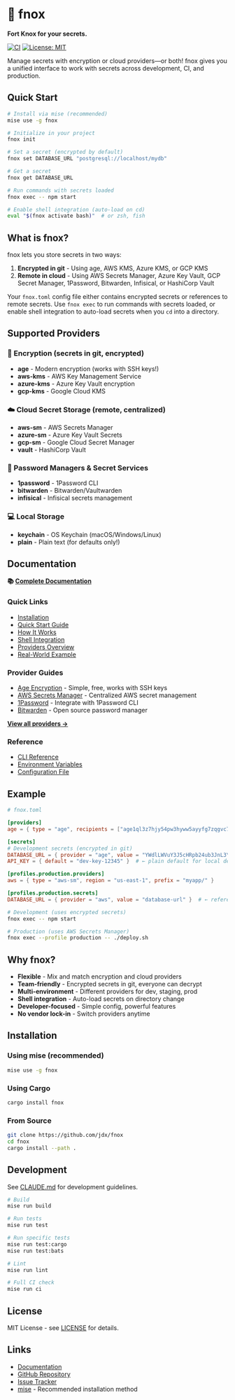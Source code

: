 # 🔐 fnox

**Fort Knox for your secrets.**

[![CI](https://github.com/jdx/fnox/actions/workflows/ci.yml/badge.svg)](https://github.com/jdx/fnox/actions/workflows/ci.yml)
[![License: MIT](https://img.shields.io/badge/License-MIT-yellow.svg)](https://opensource.org/licenses/MIT)

Manage secrets with encryption or cloud providers—or both! fnox gives you a unified interface to work with secrets across development, CI, and production.

## Quick Start

```bash
# Install via mise (recommended)
mise use -g fnox

# Initialize in your project
fnox init

# Set a secret (encrypted by default)
fnox set DATABASE_URL "postgresql://localhost/mydb"

# Get a secret
fnox get DATABASE_URL

# Run commands with secrets loaded
fnox exec -- npm start

# Enable shell integration (auto-load on cd)
eval "$(fnox activate bash)"  # or zsh, fish
```

## What is fnox?

fnox lets you store secrets in two ways:

1. **Encrypted in git** - Using age, AWS KMS, Azure KMS, or GCP KMS
2. **Remote in cloud** - Using AWS Secrets Manager, Azure Key Vault, GCP Secret Manager, 1Password, Bitwarden, Infisical, or HashiCorp Vault

Your `fnox.toml` config file either contains encrypted secrets or references to remote secrets. Use `fnox exec` to run commands with secrets loaded, or enable shell integration to auto-load secrets when you `cd` into a directory.

## Supported Providers

### 🔐 Encryption (secrets in git, encrypted)

- **age** - Modern encryption (works with SSH keys!)
- **aws-kms** - AWS Key Management Service
- **azure-kms** - Azure Key Vault encryption
- **gcp-kms** - Google Cloud KMS

### ☁️ Cloud Secret Storage (remote, centralized)

- **aws-sm** - AWS Secrets Manager
- **azure-sm** - Azure Key Vault Secrets
- **gcp-sm** - Google Cloud Secret Manager
- **vault** - HashiCorp Vault

### 🔑 Password Managers & Secret Services

- **1password** - 1Password CLI
- **bitwarden** - Bitwarden/Vaultwarden
- **infisical** - Infisical secrets management

### 💻 Local Storage

- **keychain** - OS Keychain (macOS/Windows/Linux)
- **plain** - Plain text (for defaults only!)

## Documentation

**📚 [Complete Documentation](https://fnox.jdx.dev/)**

### Quick Links

- [Installation](https://fnox.jdx.dev/guide/installation)
- [Quick Start Guide](https://fnox.jdx.dev/guide/quick-start)
- [How It Works](https://fnox.jdx.dev/guide/how-it-works)
- [Shell Integration](https://fnox.jdx.dev/guide/shell-integration)
- [Providers Overview](https://fnox.jdx.dev/providers/overview)
- [Real-World Example](https://fnox.jdx.dev/guide/real-world-example)

### Provider Guides

- [Age Encryption](https://fnox.jdx.dev/providers/age) - Simple, free, works with SSH keys
- [AWS Secrets Manager](https://fnox.jdx.dev/providers/aws-sm) - Centralized AWS secret management
- [1Password](https://fnox.jdx.dev/providers/1password) - Integrate with 1Password CLI
- [Bitwarden](https://fnox.jdx.dev/providers/bitwarden) - Open source password manager

[**View all providers →**](https://fnox.jdx.dev/providers/overview)

### Reference

- [CLI Reference](https://fnox.jdx.dev/cli/)
- [Environment Variables](https://fnox.jdx.dev/reference/environment)
- [Configuration File](https://fnox.jdx.dev/reference/configuration)

## Example

```toml
# fnox.toml

[providers]
age = { type = "age", recipients = ["age1ql3z7hjy54pw3hyww5ayyfg7zqgvc7w3j2elw8zmrj2kg5sfn9aqmcac8p"] }

[secrets]
# Development secrets (encrypted in git)
DATABASE_URL = { provider = "age", value = "YWdlLWVuY3J5cHRpb24ub3JnL3YxCi0+IHNjcnlwdC..." }  # ← encrypted, safe to commit
API_KEY = { default = "dev-key-12345" }  # ← plain default for local dev

[profiles.production.providers]
aws = { type = "aws-sm", region = "us-east-1", prefix = "myapp/" }

[profiles.production.secrets]
DATABASE_URL = { provider = "aws", value = "database-url" }  # ← reference to AWS secret
```

```bash
# Development (uses encrypted secrets)
fnox exec -- npm start

# Production (uses AWS Secrets Manager)
fnox exec --profile production -- ./deploy.sh
```

## Why fnox?

- **Flexible** - Mix and match encryption and cloud providers
- **Team-friendly** - Encrypted secrets in git, everyone can decrypt
- **Multi-environment** - Different providers for dev, staging, prod
- **Shell integration** - Auto-load secrets on directory change
- **Developer-focused** - Simple config, powerful features
- **No vendor lock-in** - Switch providers anytime

## Installation

### Using mise (recommended)

```bash
mise use -g fnox
```

### Using Cargo

```bash
cargo install fnox
```

### From Source

```bash
git clone https://github.com/jdx/fnox
cd fnox
cargo install --path .
```

## Development

See [CLAUDE.md](./CLAUDE.md) for development guidelines.

```bash
# Build
mise run build

# Run tests
mise run test

# Run specific tests
mise run test:cargo
mise run test:bats

# Lint
mise run lint

# Full CI check
mise run ci
```

## License

MIT License - see [LICENSE](LICENSE) for details.

## Links

- [Documentation](https://fnox.jdx.dev/)
- [GitHub Repository](https://github.com/jdx/fnox)
- [Issue Tracker](https://github.com/jdx/fnox/issues)
- [mise](https://mise.jdx.dev) - Recommended installation method
